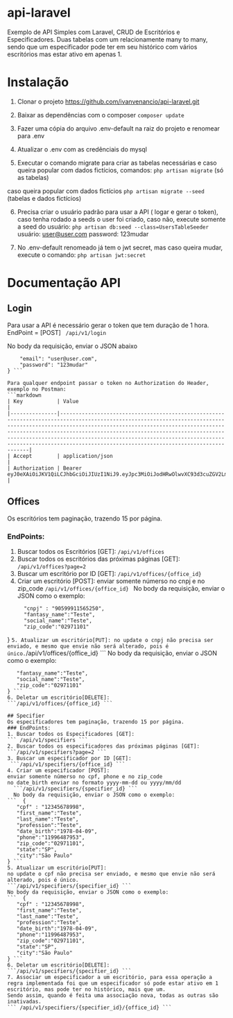 
  

# api-laravel

  

Exemplo de API Simples com Laravel, CRUD de Escritórios e Especificadores.
Duas tabelas com um relacionamente many to many, sendo que um especificador pode ter em seu histórico com vários escritórios mas estar ativo em apenas 1. 

# Instalação

  
1. Clonar o projeto
https://github.com/ivanvenancio/api-laravel.git

2. Baixar as dependências com o composer
```composer update```

3. Fazer uma cópia do arquivo .env-default na raiz do projeto e renomear para .env

4. Atualizar o .env com as credênciais do mysql

5. Executar o comando migrate para criar as tabelas necessárias e caso queira popular com dados fictícios, comandos:
```php artisan migrate``` (só as tabelas)

caso queira popular com dados fictícios
```php artisan migrate --seed``` (tabelas e dados fictícios)

6. Precisa criar o usuário padrão para usar a API ( logar e gerar o token), caso tenha rodado a seeds o user foi criado, caso não, execute somente a seed do usuário:
```php artisan db:seed --class=UsersTableSeeder```
usuário: user@user.com
password: 123mudar

7. No .env-default renomeado já tem o jwt secret, mas caso queira mudar, execute o comando:
```php artisan jwt:secret```

# Documentação API
## Login
Para usar a API é necessário gerar o token que tem duração de 1 hora.
EndPoint = [POST] 
``` /api/v1/login```

No body da requisição, enviar o JSON abaixo
``` {
	"email": "user@user.com",
	"password": "123mudar"
} ```

Para qualquer endpoint passar o token no Authorization do Header, exemplo no Postman:
```markdown
| Key           | Value                                                                                                                                                                                                                                                                                                                                                                                                                    |
|---------------|--------------------------------------------------------------------------------------------------------------------------------------------------------------------------------------------------------------------------------------------------------------------------------------------------------------------------------------------------------------------------------------------------------------------------|
| Accept        | application/json                                                                                                                                                                                                                                                                                                                                                                                                         |
| Authorization | Bearer eyJ0eXAiOiJKV1QiLCJhbGciOiJIUzI1NiJ9.eyJpc3MiOiJodHRwOlwvXC93d3cuZGV2LmFwaWxhcmF2ZWwuY29tLmJyXC9hcGlcL3YxXC9sb2dpbiIsImlhdCI6MTU2Mjc2NDIyMSwiZXhwIjoxNTYyNzY3ODIxLCJuYmYiOjE1NjI3NjQyMjEsImp0aSI6IjI5YWVEUnp3ZHFwSHZ2ZDMiLCJzdWIiOjEsInBydiI6Ijg3ZTBhZjFlZjlmZDE1ODEyZmRlYzk3MTUzYTE0ZTBiMDQ3NTQ2YWEiLCJlbWFpbCI6InVzZXJAdXNlci5jb20iLCJuYW1lIjoiSXZhbiBWZW5hbmNpbyJ9.8TbJcahAo2EdojCpnCqb5Jmjx2tQXse_i5NGpECNcF8 |
```
## Offices
Os escritórios tem paginação, trazendo 15 por página.
### EndPoints:
1. Buscar todos os Escritórios [GET]:
 ``` /api/v1/offices ```
2. Buscar todos os escritórios das próximas páginas [GET]:
  ```/api/v1/offices?page=2 ```
3. Buscar um escritório por ID [GET]:
   ```/api/v1/offices/{office_id} ```
4. Criar um escritório [POST]:
  enviar somente númerso no cnpj e no zip_code
    ```/api/v1/offices/{office_id} ```
    No body da requisição, enviar o JSON como o exemplo:
   ``` {
	 "cnpj" : "90599911565250",
	 "fantasy_name":"Teste",
	 "social_name":"Teste",
	 "zip_code":"02971101"
  } ```
5. Atualizar um escritório[PUT]:
  no update o cnpj não precisa ser enviado, e mesmo que envie não será alterado, pois é único.
  ```/api/v1/offices/{office_id} ```
  No body da requisição, enviar o JSON como o exemplo:
  ``` {
	 "fantasy_name":"Teste",
	 "social_name":"Teste",
	 "zip_code":"02971101"
  } ```
6. Deletar um escritório[DELETE]:
 ```/api/v1/offices/{office_id} ```

## Specifier
Os especificadores tem paginação, trazendo 15 por página.
### EndPoints:
1. Buscar todos os Especificadores [GET]:
 ``` /api/v1/specifiers ```
2. Buscar todos os especificadores das próximas páginas [GET]:
  ```/api/v1/specifiers?page=2 ```
3. Buscar um especificador por ID [GET]:
   ```/api/v1/specifiers/{office_id} ```
4. Criar um especificador [POST]:
  enviar somente númerso no cpf, phone e no zip_code
  no date_birth enviar no formato yyyy-mm-dd ou yyyy/mm/dd
    ```/api/v1/specifiers/{specifier_id} ```
    No body da requisição, enviar o JSON como o exemplo:
  ```  {
	 "cpf" : "12345678998",
	 "first_name":"Teste",
	 "last_name":"Teste",
	 "profession":"Teste",
	 "date_birth":"1978-04-09",
	 "phone":"11996487953",
	 "zip_code":"02971101",
	 "state":"SP",
	 "city":"São Paulo"
  } ```
5. Atualizar um escritório[PUT]:
  no update o cpf não precisa ser enviado, e mesmo que envie não será alterado, pois é único.
  ```/api/v1/specifiers/{specifier_id} ```
  No body da requisição, enviar o JSON como o exemplo:
  ```  {
	 "cpf" : "12345678998",
	 "first_name":"Teste",
	 "last_name":"Teste",
	 "profession":"Teste",
	 "date_birth":"1978-04-09",
	 "phone":"11996487953",
	 "zip_code":"02971101",
	 "state":"SP",
	 "city":"São Paulo"
  } ```
6. Deletar um escritório[DELETE]:
 ```/api/v1/specifiers/{specifier_id} ```
7. Associar um especificador a um escritório, para essa operação a regra implementada foi que um especificador só pode estar ativo em 1 escritório, mas pode ter no histórico, mais que um.
 Sendo assim, quando é feita uma associação nova, todas as outras são inativadas.
 ``` /api/v1/specifiers/{specifier_id}/{office_id} ```
 